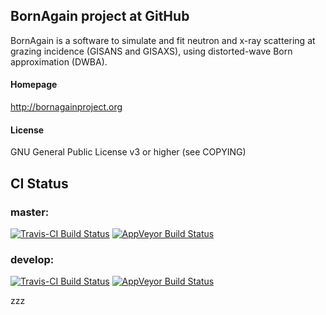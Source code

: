 ## BornAgain project at GitHub

BornAgain is a software to simulate and fit neutron and x-ray scattering at grazing incidence
(GISANS and GISAXS), using distorted-wave Born approximation (DWBA).

#### Homepage
http://bornagainproject.org

#### License
GNU General Public License v3 or higher (see COPYING)

## CI Status

### master:

[![Travis-CI Build Status](https://travis-ci.org/scgmlz/BornAgain.svg?branch=master)](https://travis-ci.org/scgmlz/BornAgain)
[![AppVeyor Build Status](https://ci.appveyor.com/api/projects/status/github/scgmlz/BornAgain?branch=master&svg=true)](https://ci.appveyor.com/project/gpospelov/bornagain)

### develop:

[![Travis-CI Build Status](https://travis-ci.org/scgmlz/BornAgain.svg?branch=develop)](https://travis-ci.org/scgmlz/BornAgain)
[![AppVeyor Build Status](https://ci.appveyor.com/api/projects/status/github/scgmlz/BornAgain?branch=develop&svg=true)](https://ci.appveyor.com/project/gpospelov/bornagain)

zzz
